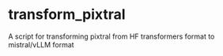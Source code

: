 # transform_pixtral
A script for transforming pixtral from HF transformers format to mistral/vLLM format
